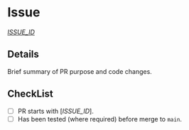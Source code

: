 # Issue

[_ISSUE_ID_](https://github.com/asos/snyker/issues/_ISSUE_ID_)

## Details

Brief summary of PR purpose and code changes.

## CheckList

- [ ] PR starts with [_ISSUE_ID_].
- [ ] Has been tested (where required) before merge to `main`.
